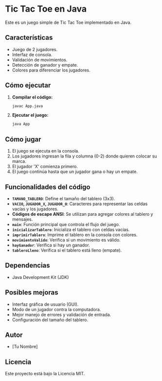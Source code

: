 # Tic Tac Toe en Java

Este es un juego simple de Tic Tac Toe implementado en Java.

## Características

* Juego de 2 jugadores.
* Interfaz de consola.
* Validación de movimientos.
* Detección de ganador y empate.
* Colores para diferenciar los jugadores.

## Cómo ejecutar

1.  **Compilar el código:**

    ```bash
    javac App.java
    ```

2.  **Ejecutar el juego:**

    ```bash
    java App
    ```

## Cómo jugar

1.  El juego se ejecuta en la consola.
2.  Los jugadores ingresan la fila y columna (0-2) donde quieren colocar su marca.
3.  El jugador 'X' comienza primero.
4.  El juego continúa hasta que un jugador gana o hay un empate.

## Funcionalidades del código

* **`TAMANO_TABLERO`**: Define el tamaño del tablero (3x3).
* **`VACIO`, `JUGADOR_X`, `JUGADOR_O`**: Caracteres para representar las celdas vacías y los jugadores.
* **Códigos de escape ANSI**: Se utilizan para agregar colores al tablero y mensajes.
* **`main`**: Función principal que controla el flujo del juego.
* **`inicializarTablero`**: Inicializa el tablero con celdas vacías.
* **`imprimirTablero`**: Imprime el tablero en la consola con colores.
* **`movimientoValido`**: Verifica si un movimiento es válido.
* **`hayGanador`**: Verifica si hay un ganador.
* **`tableroLleno`**: Verifica si el tablero está lleno (empate).

## Dependencias

* Java Development Kit (JDK)

## Posibles mejoras

* Interfaz gráfica de usuario (GUI).
* Modo de un jugador contra la computadora.
* Mejor manejo de errores y validación de entrada.
* Configuración del tamaño del tablero.

## Autor

* \[Tu Nombre]

## Licencia

Este proyecto está bajo la Licencia MIT.